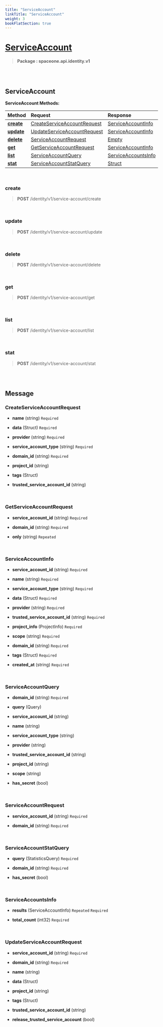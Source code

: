 ```yaml
---
title: "ServiceAccount"
linkTitle: "ServiceAccount"
weight: 3
bookFlatSection: true
---
```

# [ServiceAccount](#ServiceAccount)



>  **Package : spaceone.api.identity.v1**

<br>
<br>

## ServiceAccount





**ServiceAccount Methods:**


| Method | Request | Response |
| :----- | :-------- | :-------- |
| [**create**](./ServiceAccount#create) | [CreateServiceAccountRequest](ServiceAccount#createserviceaccountrequest) | [ServiceAccountInfo](ServiceAccount#serviceaccountinfo) |
| [**update**](./ServiceAccount#update) | [UpdateServiceAccountRequest](ServiceAccount#updateserviceaccountrequest) | [ServiceAccountInfo](ServiceAccount#serviceaccountinfo) |
| [**delete**](./ServiceAccount#delete) | [ServiceAccountRequest](ServiceAccount#serviceaccountrequest) | [Empty](ServiceAccount#empty) |
| [**get**](./ServiceAccount#get) | [GetServiceAccountRequest](ServiceAccount#getserviceaccountrequest) | [ServiceAccountInfo](ServiceAccount#serviceaccountinfo) |
| [**list**](./ServiceAccount#list) | [ServiceAccountQuery](ServiceAccount#serviceaccountquery) | [ServiceAccountsInfo](ServiceAccount#serviceaccountsinfo) |
| [**stat**](./ServiceAccount#stat) | [ServiceAccountStatQuery](ServiceAccount#serviceaccountstatquery) | [Struct](ServiceAccount#struct) |



    
<br>

### create





> **POST** /identity/v1/service-account/create
>






    
<br>

### update





> **POST** /identity/v1/service-account/update
>






    
<br>

### delete





> **POST** /identity/v1/service-account/delete
>






    
<br>

### get





> **POST** /identity/v1/service-account/get
>






    
<br>

### list





> **POST** /identity/v1/service-account/list
>






    
<br>

### stat





> **POST** /identity/v1/service-account/stat
>






    


<br>
<br>

## Message



### CreateServiceAccountRequest
* **name** (string)   `Required` 

    
* **data** (Struct)   `Required` 

    
* **provider** (string)   `Required` 

    
* **service_account_type** (string)   `Required` 

    
* **domain_id** (string)   `Required` 

    
* **project_id** (string)  

    
* **tags** (Struct)  

    
* **trusted_service_account_id** (string)  

    <br>

### GetServiceAccountRequest
* **service_account_id** (string)   `Required` 

    
* **domain_id** (string)   `Required` 

    
* **only** (string)  `Repeated`   

    <br>

### ServiceAccountInfo
* **service_account_id** (string)   `Required` 

    
* **name** (string)   `Required` 

    
* **service_account_type** (string)   `Required` 

    
* **data** (Struct)   `Required` 

    
* **provider** (string)   `Required` 

    
* **trusted_service_account_id** (string)   `Required` 

    
* **project_info** (ProjectInfo)   `Required` 

    
* **scope** (string)   `Required` 

    
* **domain_id** (string)   `Required` 

    
* **tags** (Struct)   `Required` 

    
* **created_at** (string)   `Required` 

    <br>

### ServiceAccountQuery
* **domain_id** (string)   `Required` 

    
* **query** (Query)  

    
* **service_account_id** (string)  

    
* **name** (string)  

    
* **service_account_type** (string)  

    
* **provider** (string)  

    
* **trusted_service_account_id** (string)  

    
* **project_id** (string)  

    
* **scope** (string)  

    
* **has_secret** (bool)  

    <br>

### ServiceAccountRequest
* **service_account_id** (string)   `Required` 

    
* **domain_id** (string)   `Required` 

    <br>

### ServiceAccountStatQuery
* **query** (StatisticsQuery)   `Required` 

    
* **domain_id** (string)   `Required` 

    
* **has_secret** (bool)  

    <br>

### ServiceAccountsInfo
* **results** (ServiceAccountInfo)  `Repeated`    `Required` 

    
* **total_count** (int32)   `Required` 

    <br>

### UpdateServiceAccountRequest
* **service_account_id** (string)   `Required` 

    
* **domain_id** (string)   `Required` 

    
* **name** (string)  

    
* **data** (Struct)  

    
* **project_id** (string)  

    
* **tags** (Struct)  

    
* **trusted_service_account_id** (string)  

    
* **release_trusted_service_account** (bool)  

    <br>
